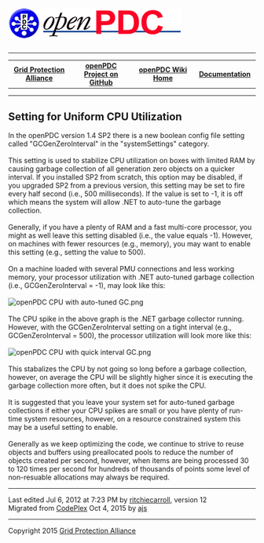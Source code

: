 <html lang="en" xmlns="http://www.w3.org/1999/xhtml">
<head>
<meta charset="utf-8" />
</head>
<body>
<!--HtmlToGmd.Body-->
<h1><a href="https://github.com/GridProtectionAlliance/openPDC/tree/master/Source/Documentation/wiki/openPDC_Home.md"><img src="https://github.com/GridProtectionAlliance/openPDC/blob/master/Source/Documentation/wiki/openPDC_Logo.png" alt="The Open Source Phasor Data Concentrator" /></a></h1>
<hr />
<div id="NavigationMenu">
<table style="width: 100%; border-collapse: collapse; border: 0px solid gray;">
<tr>
<td style="width: 25%; text-align:center;"><b><a href="http://www.gridprotectionalliance.org">Grid Protection Alliance</a></b></td>
<td style="width: 25%; text-align:center;"><b><a href="https://github.com/GridProtectionAlliance/openPDC">openPDC Project on GitHub</a></b></td>
<td style="width: 25%; text-align:center;"><b><a href="https://github.com/GridProtectionAlliance/openPDC/tree/master/Source/Documentation/wiki/openPDC_Home.md">openPDC Wiki Home</a></b></td>
<td style="width: 25%; text-align:center;"><b><a href="https://github.com/GridProtectionAlliance/openPDC/tree/master/Source/Documentation/wiki/openPDC_Documentation_Home.md">Documentation</a></b></td>
</tr>
</table>
</div>
<hr />
<!--/HtmlToGmd.Body-->
<div class="WikiContent">
<div class="wikidoc">
<h2>Setting for Uniform CPU Utilization </h2>
In the openPDC version 1.4 SP2 there is a new boolean config file setting called &quot;GCGenZeroInterval&quot; in the &quot;systemSettings&quot; category.<br>
<br>
This setting is used to stabilize CPU utilization on boxes with limited RAM by causing garbage collection of all generation zero objects on a quicker interval. If you installed SP2 from scratch, this option may be disabled, if you upgraded SP2 from a previous
 version, this setting may be set to fire every half second (i.e., 500 milliseconds). If the value is set to -1, it is off which means the system will allow .NET to auto-tune the garbage collection.<br>
<br>
Generally, if you have a plenty of RAM and a fast multi-core processor, you might as well leave this setting disabled (i.e., the value equals -1). However, on machines with fewer resources (e.g., memory), you may want to enable this setting (e.g., setting the
 value to 500).<br>
<br>
On a machine loaded with several PMU connections and less working memory, your processor utilization with .NET auto-tuned garbage collection (i.e., GCGenZeroInterval = -1), may look like this:<br>
<br>
<img src="https://github.com/GridProtectionAlliance/openPDC/blob/master/Source/Documentation/wiki/Settings_for_Uniform_CPU_Utilization.files/openPDC_CPU_with_auto-tuned_GC.png" alt="openPDC CPU with auto-tuned GC.png" title="openPDC CPU with auto-tuned GC.png"><br>
<br>
The CPU spike in the above graph is the .NET garbage collector running. However, with the GCGenZeroInterval setting on a tight interval (e.g., GCGenZeroInterval = 500), the processor utilization will look more like this:<br>
<br>
<img src="https://github.com/GridProtectionAlliance/openPDC/blob/master/Source/Documentation/wiki/Settings_for_Uniform_CPU_Utilization.files/openPDC_CPU_with_quick_interval_GC.png" alt="openPDC CPU with quick interval GC.png" title="openPDC CPU with quick interval GC.png"><br>
<br>
This stabalizes the CPU by not going so long before a garbage collection, however, on average the CPU will be slightly higher since it is executing the garbage collection more often, but it does not spike the CPU.<br>
<br>
It is suggested that you leave your system set for auto-tuned garbage collections if either your CPU spikes are small or you have plenty of run-time system resources, however, on a resource constrained system this may be a useful setting to enable.<br>
<br>
Generally as we keep optimizing the code, we continue to strive to reuse objects and buffers using preallocated pools to reduce the number of objects created per second, however, when items are being processed 30 to 120 times per second for hundreds of thousands
 of points some level of non-resuable allocations may always be required.</div>
</div>
<div id="footer">
<hr />
Last edited <span class="smartDate" title="7/6/2012 7:23:33 PM" LocalTimeTicks="1341627813">Jul 6, 2012 at 7:23 PM</span> by <a id="wikiEditByLink" href="https://github.com/GridProtectionAlliance/openPDC/tree/master/Source/Documentation/wiki/Contributors/ritchiecarroll.md">ritchiecarroll</a>, version 12<br />
Migrated from <a href="http://openpdc.codeplex.com/wikipage?title=Settings%20for%20Uniform%20CPU%20Utilization%20">CodePlex</a> Oct 4, 2015 by <a href="https://github.com/GridProtectionAlliance/openPDC/tree/master/Source/Documentation/wiki/Contributors/ajstadlin.md">ajs</a>
</div>
<!--HtmlToGmd.Foot-->
<div id="copyright">
<hr />
Copyright 2015 <a href="http://www.gridprotectionoalliance.org">Grid Protection Alliance</a>
</div>
<!--/HtmlToGmd.Foot-->
</body>
</html>
